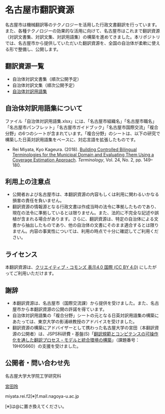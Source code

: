 # 名古屋市翻訳資源

名古屋市は機械翻訳等のテクノロジーを活用した行政文書翻訳を行っています。また、各種テクノロジーの効果的な活用に向けて、名古屋市はこれまで翻訳資源（対訳文書集、対訳文集、対訳用語集）の構築を進めてきました。本リポジトリでは、名古屋市から提供していただいた翻訳資源を、全国の自治体が柔軟に使える形で整備し、公開します。

## 翻訳資源一覧

* 自治体対訳文書集（順次公開予定）
* 自治体対訳文集（順次公開予定）
* [自治体対訳用語集](https://github.com/tr4lg/nagoya-dataset/tree/master/terminology)

## 自治体対訳用語集について

ファイル「自治体対訳用語集.xlsx」には、「名古屋市組織名」「名古屋市職名」「名古屋市パンフレット」「名古屋市ガイドブック」「名古屋市国際交流」「複合分野」の6つのシートが含まれています。「複合分野」のシートは、以下の研究で構築した日英対訳用語集をベースに、対応言語を拡張したものです。

* Rei Miyata, Kyo Kageura. (2018). [Building Controlled Bilingual Terminologies for the Municipal Domain and Evaluating Them Using a Coverage Estimation Approach](https://doi.org/10.1075/term.00017.miy). *Terminology*, Vol. 24, No. 2, pp. 149–180.

## 利用上の注意点

* 公開者および名古屋市は、本翻訳資源の内容もしくは利用に関わるいかなる損害の責任を負いません。
* 翻訳資源の情報源となる行政文書は作成当時の法令に準拠したものであり、現在の法令に準拠しているとは限りません。また、法的に不完全な記述や誤植が含まれる場合があります。さらに、翻訳資源は、特定の自治体による文書から抽出したものであり、他の自治体の文書にそのまま適合するとは限りません。内容の事実性については、利用の時点で十分に確認してご利用ください。

## ライセンス

本翻訳資源は、[クリエイティブ・コモンズ 表示4.0 国際 (CC BY 4.0)](https://creativecommons.org/licenses/by/4.0/deed.ja) にしたがってご利用いただけます。

## 謝辞

* 本翻訳資源は、名古屋市（国際交流課）から提供を受けました。また、名古屋市から本翻訳資源の公開の許諾を得ています。
* 自治体対訳用語集の「複合分野」シートの元となる日英対訳用語集の構築にあたっては、東京大学の影浦峡教授のアドバイスを受けました。
* 翻訳資源の構築にアドバイザーとして携わった名古屋大学の宮田（本翻訳資源の公開者）は、JSPS科研費・基盤(S)「[翻訳規範とコンピテンスの可操作化を通した翻訳プロセス・モデルと統合環境の構築](https://tntc.p.u-tokyo.ac.jp/)」（課題番号：19H05660）の支援を受けました。

## 公開者・問い合わせ先

名古屋大学大学院工学研究科

[宮田玲](https://researchmap.jp/reimiyata/)

miyata.rei.f2[※]f.mail.nagoya-u.ac.jp

[※]は@に置き換えてください。
